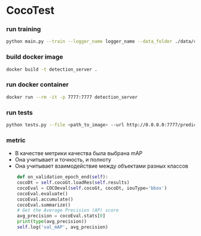 # CocoTest

### run training

```bash
python main.py --train --logger_name logger_name --data_folder ./data/coco2017 --batch_size 16 
```

### build docker image

```bash
docker build -t detection_server .   
```

### run docker container

```bash
docker run --rm -it -p 7777:7777 detection_server                                                  
```

### run tests

```bash
python tests.py --file <path_to_image> --url http://0.0.0.0:7777/predict
```

### metric

- В качестве метрики качества была выбрана mAP
- Она учитывает и точность, и полноту
- Она учитывает взаимодействие между объектами разных классов

```python
    def on_validation_epoch_end(self):
    cocoDt = self.cocoGt.loadRes(self.results)
    cocoEval = COCOeval(self.cocoGt, cocoDt, iouType='bbox')
    cocoEval.evaluate()
    cocoEval.accumulate()
    cocoEval.summarize()
    # Get the Average Precision (AP) score
    avg_precision = cocoEval.stats[0]
    print(type(avg_precision))
    self.log('val_mAP', avg_precision)
```